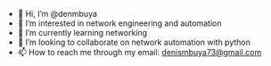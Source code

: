 - 👋 Hi, I’m @denmbuya
- 👀 I’m interested in network engineering and automation
- 🌱 I’m currently learning networking
- 💞️ I’m looking to collaborate on network automation with python
- 📫 How to reach me through my email: denismbuya73@gmail.com

<!---
denmbuya/denmbuya is a ✨ special ✨ repository because its `README.md` (this file) appears on your GitHub profile.
You can click the Preview link to ta
hi

